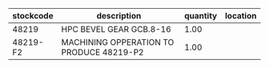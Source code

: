 |stockcode|description|quantity|location|
|---------|-----------|--------|--------|
|48219|HPC BEVEL GEAR GCB.8-16|1.00||
|48219-F2|MACHINING OPPERATION TO PRODUCE 48219-P2|1.00||
